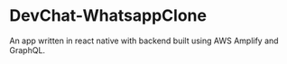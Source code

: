 # DevChat-WhatsappClone
An app written in react native with backend built using AWS Amplify and GraphQL.
